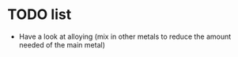 # TODO list
- Have a look at alloying (mix in other metals to reduce the amount needed of the main metal)

